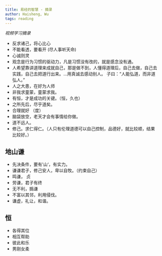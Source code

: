 ```yaml
---
title: 易经的智慧 - 摘录
author: Haisheng, Wu
tags: reading
---
```


*视频学习摘录*

- 反求诸己，将心比心
- 不能看透，要看开 (尽人事听天命)
- 心诚则灵
- 观念是行为习惯的驱动力，凡是习惯没有改的，就是感念没有通。
- 人希望靠讲道理来成就自己，那是做不到，人懂得道理后，自己去做，自己去实践，自己去把道行出来。...用真诚去感动别人。
子曰：“人能弘道，而非道弘人。”
- 人之大患，在好为人师
- 非我求童蒙，童蒙求我。
- 有恒，才是成功的关键。（恒，久也）
- 之所先后，尽乎道矣。
- 合理就好 （度）
- 脑袋放空，老天才会有事情给你做。
- 道不远人。
- 修己。求仁得仁。（人只有伦理道德可以自己控制，品德好，就比较顺，结果比较好。）

## 地山谦

  - 先决条件，要有’山‘，有实力。
  - 谦谦君子，修己安人，卑以自牧。（约束自己）
  - 鸣谦， 贞
  - 劳谦，君子有终
  - 无不利，撝谦
  - 不富以其邻，利用侵伐。
  - 谦虚，礼让，和谐。

## 恒
 
  - 各得其位
  - 相互帮助
  - 彼此和乐
  - 男刚女柔
